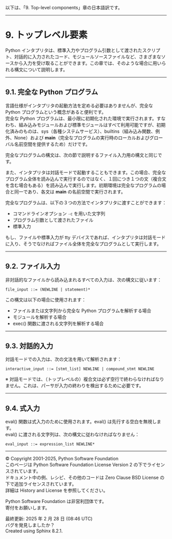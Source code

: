 以下は、「9. Top-level components」章の日本語訳です。

---

# 9. トップレベル要素

Python インタプリタは、標準入力やプログラム引数として渡されたスクリプト、対話的に入力されたコード、モジュールソースファイルなど、さまざまなソースから入力を受け取ることができます。この章では、そのような場合に用いられる構文について説明します。

---

## 9.1. 完全な Python プログラム

言語仕様がインタプリタの起動方法を定める必要はありませんが、完全な Python プログラムという概念があると便利です。  
完全な Python プログラムは、最小限に初期化された環境で実行されます。すなわち、組み込みモジュールおよび標準モジュールはすべて利用可能ですが、初期化済みのものは、sys（各種システムサービス）、builtins（組み込み関数、例外、None）および **main**（完全なプログラムの実行時のローカルおよびグローバル名前空間を提供するため）だけです。

完全なプログラムの構文は、次の節で説明するファイル入力用の構文と同じです。

また、インタプリタは対話モードで起動することもできます。この場合、完全なプログラム全体を読み込んで実行するのではなく、１回につき１つの文（複合文を含む場合もある）を読み込んで実行します。初期環境は完全なプログラムの場合と同一であり、各文は **main** の名前空間で実行されます。

完全なプログラムは、以下の３つの方法でインタプリタに渡すことができます：

- コマンドラインオプション `-c` を用いた文字列
- プログラム引数として渡されたファイル
- 標準入力

もし、ファイルや標準入力が tty デバイスであれば、インタプリタは対話モードに入り、そうでなければファイル全体を完全なプログラムとして実行します。

---

## 9.2. ファイル入力

非対話的なファイルから読み込まれるすべての入力は、次の構文に従います：

```
file_input ::= (NEWLINE | statement)*
```

この構文は以下の場合に使用されます：

- ファイルまたは文字列から完全な Python プログラムを解析する場合
- モジュールを解析する場合
- exec() 関数に渡される文字列を解析する場合

---

## 9.3. 対話的入力

対話モードでの入力は、次の文法を用いて解析されます：

```
interactive_input ::= [stmt_list] NEWLINE | compound_stmt NEWLINE
```

※ 対話モードでは、（トップレベルの）複合文は必ず空行で終わらなければなりません。これは、パーサが入力の終わりを検出するために必要です。

---

## 9.4. 式入力

eval() 関数は式入力のために使用されます。eval() は先行する空白を無視します。  
eval() に渡される文字列は、次の構文に従わなければなりません：

```
eval_input ::= expression_list NEWLINE*
```

---

© Copyright 2001-2025, Python Software Foundation  
このページは Python Software Foundation License Version 2 の下でライセンスされています。  
ドキュメント中の例、レシピ、その他のコードは Zero Clause BSD License の下で追加ライセンスされています。  
詳細は History and License を参照してください。

Python Software Foundation は非営利団体です。  
寄付をお願いします。

最終更新: 2025 年 2 月 28 日 (08:46 UTC)  
バグを発見しましたか？  
Created using Sphinx 8.2.1.

